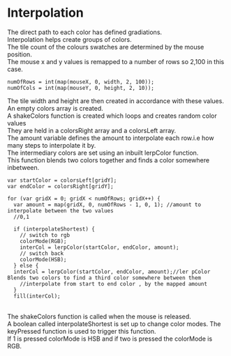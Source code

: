 # Interpolation <br/>
The direct path to each color has defined gradiations. <br/>
Interpolation helps create groups of colors.<br/>
The tile count of the colours swatches are determined by the mouse position.<br/>
The mouse x and y values is remapped to a number of rows so 2,100 in this case.<br/>
```
numOfRows = int(map(mouseX, 0, width, 2, 100));
numOfCols = int(map(mouseY, 0, height, 2, 10));
```
The tile width and height are then created in accordance with these values.<br/>
An empty colors array is created.<br/>
A shakeColors function is created which loops and creates random color values<br/>
They are held in a colorsRight array and a colorsLeft array.<br/>
The amount variable defines the amount to interpolate each row.i.e how many steps to interpolate it by.<br/>
The intermediary colors are set using an inbuilt lerpColor function.<br/>
This function blends two colors together and finds a color somewhere inbetween.<br/>

```
var startColor = colorsLeft[gridY];
var endColor = colorsRight[gridY];

for (var gridX = 0; gridX < numOfRows; gridX++) {
  var amount = map(gridX, 0, numOfRows - 1, 0, 1); //amount to interpolate between the two values
  //0,1

  if (interpolateShortest) {
    // switch to rgb
    colorMode(RGB);
    interCol = lerpColor(startColor, endColor, amount);
    // switch back
    colorMode(HSB);
  } else {
  interCol = lerpColor(startColor, endColor, amount);//ler pColor Blends two colors to find a third color somewhere between them
    //interpolate from start to end color , by the mapped amount
  }
  fill(interCol);
```
<br/>
The shakeColors function is called when the mouse is released.<br/>
A boolean called interpolateShortest is set up to change color modes.
The keyPressed function is used to trigger this function.<br/>
If 1 is pressed colorMode is HSB and if two is pressed the colorMode is RGB.<br/>
